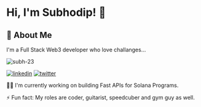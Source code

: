 
# Hi, I'm Subhodip! 👋


## 🚀 About Me
I'm a Full Stack Web3 developer who love challanges...


<p><img src="https://komarev.com/ghpvc/?username=subh-23&label=Profile%20views&color=00ff00&style=flat" alt="subh-23" /> </p>

<!-- ## 🔗 Links -->
<!-- [![portfolio](https://img.shields.io/badge/my_portfolio-000?style=for-the-badge&logo=ko-fi&logoColor=white)](https://subh0dip-portfolio.web.app/) -->
[![linkedin](https://img.shields.io/badge/linkedin-0A66C2?style=for-the-badge&logo=linkedin&logoColor=white)](https://www.linkedin.com/in/subhodip-roy/)
[![twitter](https://img.shields.io/badge/twitter-1DA1F2?style=for-the-badge&logo=twitter&logoColor=white)](https://twitter.com/23_subh/)


<!-- ## Other Common Github Profile Sections -->
👩‍💻 I'm currently working on building Fast APIs for Solana Programs.

⚡️ Fun fact: My roles are coder, guitarist, speedcuber and gym guy as well.

